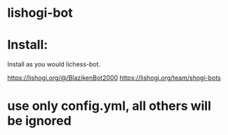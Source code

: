 # lishogi-bot

# Install:
Install as you would lichess-bot. 

https://lishogi.org/@/BlazikenBot2000
https://lishogi.org/team/shogi-bots

# use only config.yml, all others will be ignored
